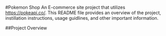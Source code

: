 #Pokemon Shop
An E-commerce site project that utilizes https://pokeapi.co/. This README file provides an overview of the project, instillation instructions, usage guidlines, and other important information.

##Project Overview
